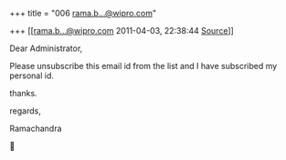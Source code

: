 +++
title = "006 rama.b...@wipro.com"

+++
[[rama.b...@wipro.com	2011-04-03, 22:38:44 [Source](https://groups.google.com/g/bvparishat/c/enaWWoq6N-A)]]



Dear Administrator,



Please unsubscribe this email id from the list and I have subscribed my personal id.



thanks.



regards,

Ramachandra




